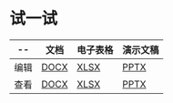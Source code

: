 # 试一试

| --   | 文档                                                                                                                | 电子表格                                                                                                           | 演示文稿                                                                                                             |
| ---- | ------------------------------------------------------------------------------------------------------------------- | ------------------------------------------------------------------------------------------------------------------ | -------------------------------------------------------------------------------------------------------------------- |
| 编辑 | <a href="../office/index.html?documentType=word&fileType=docx&key=53500B46FCA91" target="_blank">DOCX</a>           | <a href="../office/index.html?documentType=cell&fileType=xlsx&key=53500B46FCA9" target="_blank">XLSX</a>           | <a href="../office/index.html?documentType=slide&fileType=pptx&key=9E2BDFCD1D751" target="_blank">PPTX</a>           |
| 查看 | <a href="../office/index.html?mode=view&documentType=word&fileType=docx&key=53500B46FCA91" target="_blank">DOCX</a> | <a href="../office/index.html?mode=view&documentType=cell&fileType=xlsx&key=53500B46FCA9" target="_blank">XLSX</a> | <a href="../office/index.html?mode=view&documentType=slide&fileType=pptx&key=9E2BDFCD1D751" target="_blank">PPTX</a> |




<script setup>
import Footer from '../components/Footer.vue'
</script>

<Footer/>